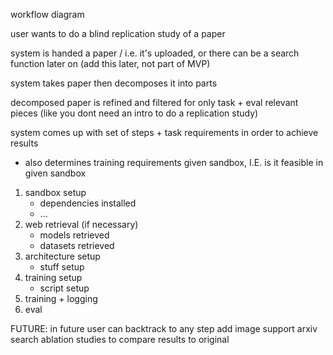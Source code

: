 
workflow diagram

user wants to do a blind replication study of a paper

system is handed a paper / i.e. it's uploaded, or there can be a search function later on (add this later, not part of MVP)

system takes paper then decomposes it into parts

decomposed paper is refined and filtered for only task + eval relevant pieces (like you dont need an intro to do a replication study)

system comes up with set of steps + task requirements in order to achieve results

- also determines training requirements given sandbox, I.E. is it feasible in given sandbox

1. sandbox setup
    * dependencies installed
    * ...
2. web retrieval (if necessary)
    * models retrieved
    * datasets retrieved
3. architecture setup
    * stuff setup
4. training setup
    * script setup
5. training + logging
6. eval

FUTURE:
in future user can backtrack to any step
add image support
arxiv search
ablation studies to compare results to original